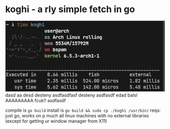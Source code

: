 # koghi - a rly simple fetch in go

![11ms execution time](preview.png)
dasd aa desd desteny
asdfasdfasf
desteny
asdfasdf
edad balsl
AAAAAAAAA
fcuk!!
asdfasdf

compile is ``go build``
install is ``go build && sudo cp ./koghi /usr/bin/``
reqs: just go, works on p much all linux machines with no external libraries (except for getting ur window manager from X11)
